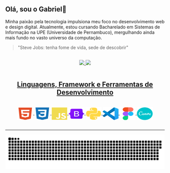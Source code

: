  <h2  align="left">Olá, sou o Gabriel👋</h2>
<p>Minha paixão pela tecnologia impulsiona meu foco no desenvolvimento web e design digital. Atualmente, estou cursando Bacharelado em Sistemas de Informação na UPE (Universidade de Pernambuco), mergulhando ainda mais fundo no vasto universo da computação.</p>

> "Steve Jobs: tenha fome de vida, sede de descobrir"
<br>

<div align="center">
  <a href="https://github.com/GabrielBarbosa0">
  <img height="180em" src="https://github-readme-stats.vercel.app/api?username=GabrielBarbosa0&show_icons=true&theme=github_dark&include_all_commits=true&count_private=true"/>
  <img height="180em" src="https://github-readme-stats.vercel.app/api/top-langs/?username=GabrielBarbosa0&layout=compact&langs_count=7&theme=github_dark"/>
</div>  
<br>
<h2  align="center">Linguagens, Framework e Ferramentas de Desenvolvimento </h2>
 
<div style="display: inline_block" align="center"><br>
<img align="center" alt="Gabriel-HTML" height="40" width="50" src="https://raw.githubusercontent.com/devicons/devicon/master/icons/html5/html5-plain.svg">
  <img align="center" alt="Gabriel-CSS" height="40" width="50" src="https://raw.githubusercontent.com/devicons/devicon/master/icons/css3/css3-plain.svg">
  <img align="center" alt="Gabriel-Js" height="40" width="50" src="https://raw.githubusercontent.com/devicons/devicon/master/icons/javascript/javascript-plain.svg">
    <img align="center" alt="Gabriel-Bootstrap" height="40" width="50" src="https://raw.githubusercontent.com/devicons/devicon/master/icons/bootstrap/bootstrap-original.svg">
  <img align="center" alt="Gabriel-Python" height="40" width="50"  src="https://raw.githubusercontent.com/devicons/devicon/master/icons/python/python-plain.svg">
<img align="center" alt="Gabriel-VSCode" height="40" width="50"  src="https://raw.githubusercontent.com/devicons/devicon/master/icons/vscode/vscode-original.svg">
   <img align="center" alt="Gabriel-Figma" height="40" width="50"  src="https://raw.githubusercontent.com/devicons/devicon/master/icons/figma/figma-original.svg">
  <img align="center" alt="Gabriel-Canva" height="40" width="50"  src="https://raw.githubusercontent.com/devicons/devicon/master/icons/canva/canva-original.svg">
</div>
<br>
<hr>
<div  align="center">  
  
  ![Snake animation](https://github.com/GabrielBarbosa0/GabrielBarbosa0/blob/output/github-contribution-grid-snake.svg)  
</div>


